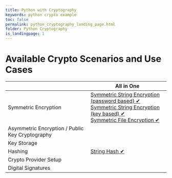 ```yaml
---
title: Python with Cryptography
keywords: python crypto example
toc: false
permalink: python_cryptography_landing_page.html
folder: Python Cryptography
is_landingpage: 1
---
```


# Available Crypto Scenarios and Use Cases

|                                                 | All in One                             | 
|-------------------------------------------------|----------------------------------------|
| Symmetric Encryption                            | [Symmetric String Encryption (password based) ✔](python_string_encryption_password_based_symmetric.html) <br />[Symmetric String Encryption (key based) ✔](python_string_encryption_key_based_symmetric.html) <br />[Symmetric File Encryption ✔](python_file_encryption_symmetric_password_based.html) |
| Asymmetric Encryption / Public Key Cryptography |                                        |
| Key Storage                                     |                                        |
| Hashing                                         | [String Hash ✔](python_string_hash.html) |
| Crypto Provider Setup                           |                                        |
| Digital Signatures                              |                                        |
